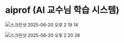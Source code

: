 
# aiprof (AI 교수님 학습 시스템)


![스크린샷 2025-06-20 오후 2 19 14](https://github.com/user-attachments/assets/c8a4de86-600e-4ab0-97c9-4ab83877afae)

![스크린샷 2025-06-20 오후 2 20 28](https://github.com/user-attachments/assets/571cc524-c6db-458c-b860-5d97549228ed)
